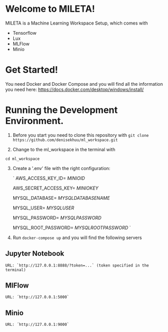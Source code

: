# Welcome to MILETA!
MILETA is a Machine Learning Workspace Setup, which comes with 
* Tensorflow
* Lux
* MLFlow
* Minio 


# Get Started! 

You need Docker and Docker Compose and you will find all the information you need here: https://docs.docker.com/desktop/windows/install/

# Running the Development Environment.

1. Before you start you need to clone this repository with 
`git clone https://github.com/denisekhuu/ml_workspace.git`

2. Change to the ml_workspace in the terminal with 

`cd ml_workspace`

3. Create a '.env' file with the right configuration: 

    `
    AWS_ACCESS_KEY_ID= $MINIO ID$ 

    AWS_SECRET_ACCESS_KEY= $MINIO KEY$ 

    MYSQL_DATABASE= $MYSQL DATABASE NAME$ 

    MYSQL_USER= $MYSQL USER$ 

    MYSQL_PASSWORD= $MYSQL PASSWORD$ 

    MYSQL_ROOT_PASSWORD= $MYSQL ROOT PASSWORD$
    `

4. Run `docker-compose up` and you will find the following servers

## Jupyter Notebook
    URL: `http://127.0.0.1:8888/?token=...` (token specified in the terminal)

## MlFlow
    URL: ´http://127.0.0.1:5000`

## Minio
    URL: ´http://127.0.0.1:9000`


